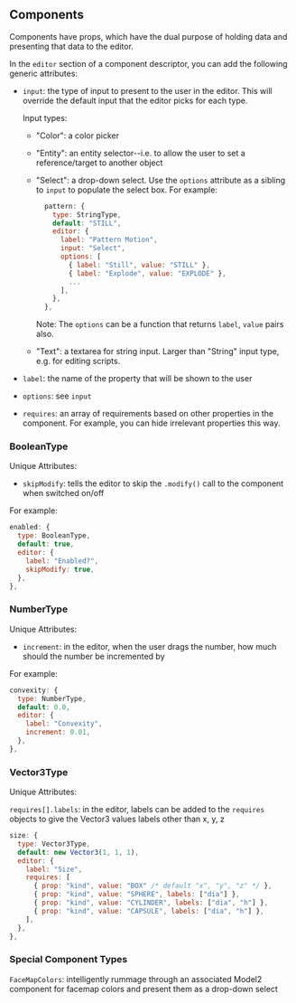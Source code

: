 ## Components

Components have props, which have the dual purpose of holding data and presenting that data to the editor.

In the `editor` section of a component descriptor, you can add the following generic attributes:

- `input`: the type of input to present to the user in the editor. This will override the default input that the editor picks for each type.

  Input types:

  - "Color": a color picker

  - "Entity": an entity selector--i.e. to allow the user to set a reference/target to another object

  - "Select": a drop-down select. Use the `options` attribute as a sibling to `input` to populate the select box. For example:

    ```js
      pattern: {
        type: StringType,
        default: "STILL",
        editor: {
          label: "Pattern Motion",
          input: "Select",
          options: [
            { label: "Still", value: "STILL" },
            { label: "Explode", value: "EXPLODE" },
            ...
          ],
        },
      },
    ```

    Note: The `options` can be a function that returns `label`, `value` pairs also.

  - "Text": a textarea for string input. Larger than "String" input type, e.g. for editing scripts.

- `label`: the name of the property that will be shown to the user

- `options`: see `input`

- `requires`: an array of requirements based on other properties in the component. For example, you can hide irrelevant properties this way.

### BooleanType

Unique Attributes:

- `skipModify`: tells the editor to skip the `.modify()` call to the component when switched on/off

For example:

```js
enabled: {
  type: BooleanType,
  default: true,
  editor: {
    label: "Enabled?",
    skipModify: true,
  },
},
```

### NumberType

Unique Attributes:

- `increment`: in the editor, when the user drags the number, how much should the number be incremented by

For example:

```js
convexity: {
  type: NumberType,
  default: 0.0,
  editor: {
    label: "Convexity",
    increment: 0.01,
  },
},
```

### Vector3Type

Unique Attributes:

`requires[].labels`: in the editor, labels can be added to the `requires` objects to give the Vector3 values labels other than x, y, z

```js
size: {
  type: Vector3Type,
  default: new Vector3(1, 1, 1),
  editor: {
    label: "Size",
    requires: [
      { prop: "kind", value: "BOX" /* default "x", "y", "z" */ },
      { prop: "kind", value: "SPHERE", labels: ["dia"] },
      { prop: "kind", value: "CYLINDER", labels: ["dia", "h"] },
      { prop: "kind", value: "CAPSULE", labels: ["dia", "h"] },
    ],
  },
},
```

### Special Component Types

`FaceMapColors`: intelligently rummage through an associated Model2 component for facemap colors and present them as a drop-down select
